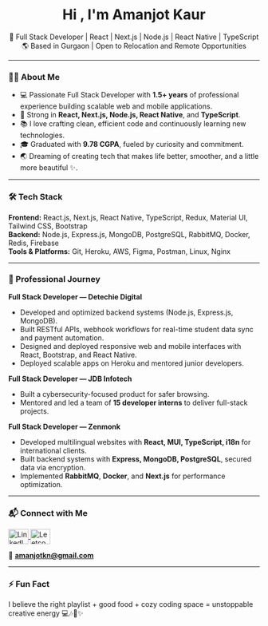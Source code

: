 <h1 align="center">Hi , I'm Amanjot Kaur</h1>

<p align="center">
🚀 Full Stack Developer | React | Next.js | Node.js | React Native | TypeScript <br/>
🌎 Based in Gurgaon | Open to Relocation and Remote Opportunities
</p>

---

### 👩‍💻 About Me
- 💻 Passionate Full Stack Developer with **1.5+ years** of professional experience building scalable web and mobile applications.
- 🌟 Strong in **React, Next.js, Node.js, React Native**, and **TypeScript**.
- 📚 I love crafting clean, efficient code and continuously learning new technologies.
- 🎓 Graduated with **9.78 CGPA**, fueled by curiosity and commitment.
- 🌏 Dreaming of creating tech that makes life better, smoother, and a little more beautiful ✨.

---

### 🛠️ Tech Stack
**Frontend:** React.js, Next.js, React Native, TypeScript, Redux, Material UI, Tailwind CSS, Bootstrap  
**Backend:** Node.js, Express.js, MongoDB, PostgreSQL, RabbitMQ, Docker, Redis, Firebase  
**Tools & Platforms:** Git, Heroku, AWS, Figma, Postman, Linux, Nginx  

---

### 💼 Professional Journey

**Full Stack Developer — Detechie Digital**  
- Developed and optimized backend systems (Node.js, Express.js, MongoDB).  
- Built RESTful APIs, webhook workflows for real-time student data sync and payment automation.  
- Designed and deployed responsive web and mobile interfaces with React, Bootstrap, and React Native.  
- Deployed scalable apps on Heroku and mentored junior developers.

**Full Stack Developer — JDB Infotech**  
- Built a cybersecurity-focused product for safer browsing.
- Mentored and led a team of **15 developer interns** to deliver full-stack projects.

**Full Stack Developer — Zenmonk**  
- Developed multilingual websites with **React, MUI, TypeScript, i18n** for international clients.
- Built backend systems with **Express, MongoDB, PostgreSQL**, secured data via encryption.
- Implemented **RabbitMQ**, **Docker**, and **Next.js** for performance optimization.

---

### 📬 Connect with Me
<a href="https://linkedin.com/in/amanjotkaur31" target="blank">
    <img align="center" src="https://raw.githubusercontent.com/rahuldkjain/github-profile-readme-generator/master/src/images/icons/Social/linked-in-alt.svg" alt="LinkedIn" height="30" width="40" />
</a>
<a href="https://www.leetcode.com/amanjot_kaur" target="blank">
    <img align="center" src="https://raw.githubusercontent.com/rahuldkjain/github-profile-readme-generator/master/src/images/icons/Social/leet-code.svg" alt="Leetcode" height="30" width="40" />
</a>

📧 **amanjotkn@gmail.com**

---

### ⚡ Fun Fact
I believe the right playlist + good food + cozy coding space = unstoppable creative energy 💻🎶🍕✨
